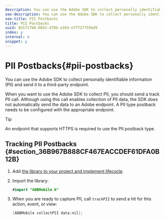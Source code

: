 ```yaml
---
description: You can use the Adobe SDK to collect personally identifiable information (PII) and send it to a third-party endpoint.
seo-description: You can use the Adobe SDK to collect personally identifiable information (PII) and send it to a third-party endpoint.
seo-title: PII Postbacks
title: PII Postbacks
uuid: 8d1f1fb8-6842-478b-a164-e7f727755bd9
index: y
internal: n
snippet: y
---
```


# PII Postbacks{#pii-postbacks}

You can use the Adobe SDK to collect personally identifiable information (PII) and send it to a third-party endpoint.

When you want to use the Adobe SDK to collect PII, you should send a track PII call. Although using this call enables collection of PII data, the SDK does not automatically send the data to an Adobe endpoint. A PII type postback needs to be configured with the appropriate endpoint.

>[!TIP]
>
>An endpoint that supports HTTPS is required to use the PII postback type.

## Tracking PII Postbacks {#section_36B967B888CF467EACCDEF61DFA0B12B}

1. Add [the library to your project and implement lifecycle](https://marketing.adobe.com/resources/help/en_US/mobile/android/dev_qs.html). 
1. Import the library: 

   ```java
   #import "ADBMobile.h"
   ```

1. When you are ready to capture PII, call `trackPII` to send a hit for this action, event, or view: 

   ```java
   [ADBMobile collectPII data:nil];
   ```

